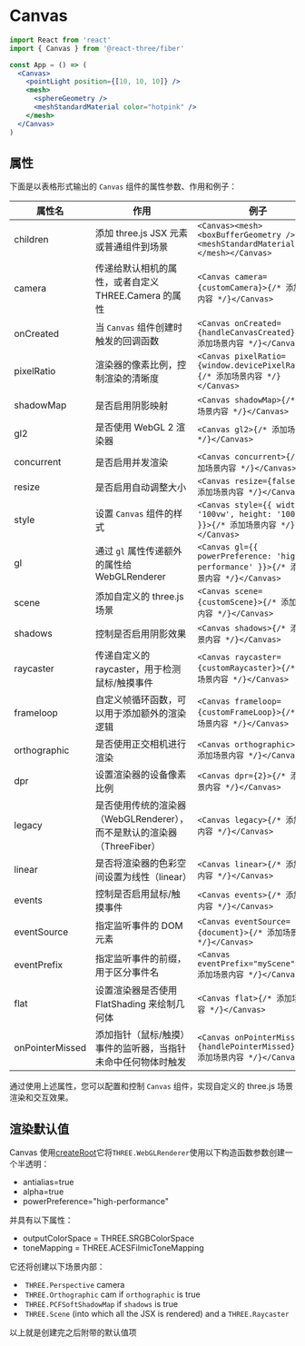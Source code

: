 # Canvas

```jsx
import React from 'react'
import { Canvas } from '@react-three/fiber'

const App = () => (
  <Canvas>
    <pointLight position={[10, 10, 10]} />
    <mesh>
      <sphereGeometry />
      <meshStandardMaterial color="hotpink" />
    </mesh>
  </Canvas>
)
```

## 属性
下面是以表格形式输出的 `Canvas` 组件的属性参数、作用和例子：

|属性名|作用|例子|
|---|---|---|
|children|添加 three.js JSX 元素或普通组件到场景|`<Canvas><mesh><boxBufferGeometry /><meshStandardMaterial /></mesh></Canvas>`|
|camera|传递给默认相机的属性，或者自定义 THREE.Camera 的属性|`<Canvas camera={customCamera}>{/* 添加场景内容 */}</Canvas>`|
|onCreated|当 `Canvas` 组件创建时触发的回调函数|`<Canvas onCreated={handleCanvasCreated}>{/* 添加场景内容 */}</Canvas>`|
|pixelRatio|渲染器的像素比例，控制渲染的清晰度|`<Canvas pixelRatio={window.devicePixelRatio}>{/* 添加场景内容 */}</Canvas>`|
|shadowMap|是否启用阴影映射|`<Canvas shadowMap>{/* 添加场景内容 */}</Canvas>`|
|gl2|是否使用 WebGL 2 渲染器|`<Canvas gl2>{/* 添加场景内容 */}</Canvas>`|
|concurrent|是否启用并发渲染|`<Canvas concurrent>{/* 添加场景内容 */}</Canvas>`|
|resize|是否启用自动调整大小|`<Canvas resize={false}>{/* 添加场景内容 */}</Canvas>`|
|style|设置 `Canvas` 组件的样式|`<Canvas style={{ width: '100vw', height: '100vh' }}>{/* 添加场景内容 */}</Canvas>`|
|gl|通过 `gl` 属性传递额外的属性给 WebGLRenderer|`<Canvas gl={{ powerPreference: 'high-performance' }}>{/* 添加场景内容 */}</Canvas>`|
|scene|添加自定义的 three.js 场景|`<Canvas scene={customScene}>{/* 添加场景内容 */}</Canvas>`|
|shadows|控制是否启用阴影效果|`<Canvas shadows>{/* 添加场景内容 */}</Canvas>`|
|raycaster|传递自定义的 raycaster，用于检测鼠标/触摸事件|`<Canvas raycaster={customRaycaster}>{/* 添加场景内容 */}</Canvas>`|
|frameloop|自定义帧循环函数，可以用于添加额外的渲染逻辑|`<Canvas frameloop={customFrameLoop}>{/* 添加场景内容 */}</Canvas>`|
|orthographic|是否使用正交相机进行渲染|`<Canvas orthographic>{/* 添加场景内容 */}</Canvas>`|
|dpr|设置渲染器的设备像素比例|`<Canvas dpr={2}>{/* 添加场景内容 */}</Canvas>`|
|legacy|是否使用传统的渲染器（WebGLRenderer），而不是默认的渲染器（ThreeFiber）|`<Canvas legacy>{/* 添加场景内容 */}</Canvas>`|
|linear|是否将渲染器的色彩空间设置为线性（linear）|`<Canvas linear>{/* 添加场景内容 */}</Canvas>`|
|events|控制是否启用鼠标/触摸事件|`<Canvas events>{/* 添加场景内容 */}</Canvas>`|
|eventSource|指定监听事件的 DOM 元素|`<Canvas eventSource={document}>{/* 添加场景内容 */}</Canvas>`|
|eventPrefix|指定监听事件的前缀，用于区分事件名|`<Canvas eventPrefix="myScene">{/* 添加场景内容 */}</Canvas>`|
|flat|设置渲染器是否使用 FlatShading 来绘制几何体|`<Canvas flat>{/* 添加场景内容 */}</Canvas>`|
|onPointerMissed|添加指针（鼠标/触摸）事件的监听器，当指针未命中任何物体时触发|`<Canvas onPointerMissed={handlePointerMissed}>{/* 添加场景内容 */}</Canvas>`|

通过使用上述属性，您可以配置和控制 `Canvas` 组件，实现自定义的 three.js 场景渲染和交互效果。

## 渲染默认值

Canvas 使用[createRoot](https://docs.pmnd.rs/react-three-fiber/api/canvas#createroot)它将`THREE.WebGLRenderer`使用以下构造函数参数创建一个半透明：

- antialias=true
- alpha=true
- powerPreference="high-performance"

并具有以下属性：

- outputColorSpace = THREE.SRGBColorSpace
- toneMapping = THREE.ACESFilmicToneMapping

它还将创建以下场景内部：

-  `THREE.Perspective` camera
-  `THREE.Orthographic` cam if `orthographic` is true
-  `THREE.PCFSoftShadowMap` if `shadows` is true
-  `THREE.Scene` (into which all the JSX is rendered) and a `THREE.Raycaster`

以上就是创建完之后附带的默认值项

